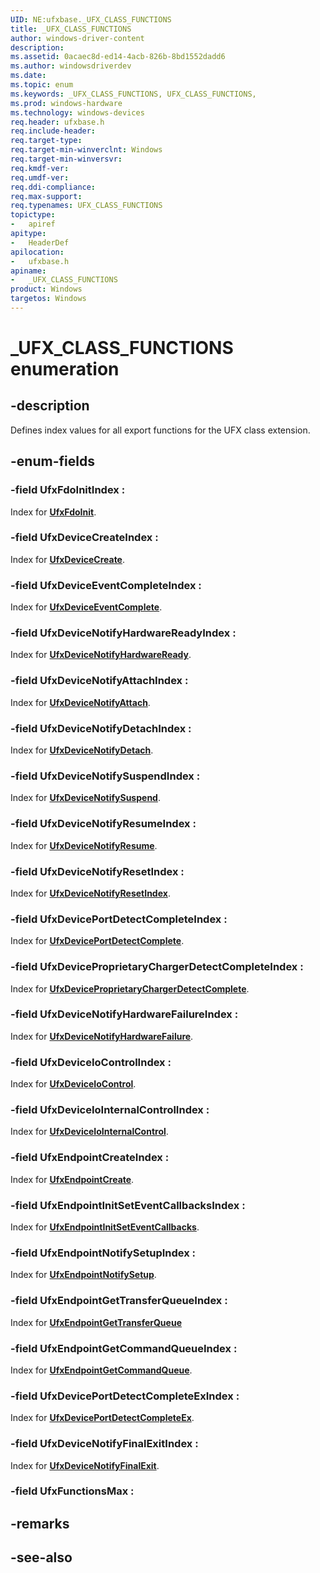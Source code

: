 ```yaml
---
UID: NE:ufxbase._UFX_CLASS_FUNCTIONS
title: _UFX_CLASS_FUNCTIONS
author: windows-driver-content
description: 
ms.assetid: 0acaec8d-ed14-4acb-826b-8bd1552dadd6
ms.author: windowsdriverdev
ms.date: 
ms.topic: enum
ms.keywords: _UFX_CLASS_FUNCTIONS, UFX_CLASS_FUNCTIONS, 
ms.prod: windows-hardware
ms.technology: windows-devices
req.header: ufxbase.h
req.include-header:
req.target-type:
req.target-min-winverclnt: Windows
req.target-min-winversvr:
req.kmdf-ver:
req.umdf-ver:
req.ddi-compliance:
req.max-support:
req.typenames: UFX_CLASS_FUNCTIONS
topictype: 
-	apiref
apitype: 
-	HeaderDef
apilocation: 
-	ufxbase.h
apiname: 
-	_UFX_CLASS_FUNCTIONS
product: Windows
targetos: Windows
---
```


# _UFX_CLASS_FUNCTIONS enumeration

## -description
Defines index values for all export functions for the UFX class extension.


## -enum-fields

### -field UfxFdoInitIndex : 

Index for [**UfxFdoInit**](../ufxclient/nf-ufxclient-ufxfdoinit.md).

### -field UfxDeviceCreateIndex : 

Index for [**UfxDeviceCreate**](../ufxclient/nf-ufxclient-ufxdevicecreate.md).

### -field UfxDeviceEventCompleteIndex : 

Index for [**UfxDeviceEventComplete**](../ufxclient/nf-ufxclient-ufxdeviceeventcomplete.md).

### -field UfxDeviceNotifyHardwareReadyIndex : 

Index for [**UfxDeviceNotifyHardwareReady**](../ufxclient/nf-ufxclient-ufxdevicenotifyhardwareready.md).

### -field UfxDeviceNotifyAttachIndex : 

Index for [**UfxDeviceNotifyAttach**](../ufxclient/nf-ufxclient-ufxdevicenotifyreset.md).

### -field UfxDeviceNotifyDetachIndex : 

Index for [**UfxDeviceNotifyDetach**](../ufxclient/nf-ufxclient-ufxdevicenotifydetach.md).

### -field UfxDeviceNotifySuspendIndex : 

Index for [**UfxDeviceNotifySuspend**](../ufxclient/nf-ufxclient-ufxdevicenotifysuspend.md).

### -field UfxDeviceNotifyResumeIndex : 

Index for [**UfxDeviceNotifyResume**](../ufxclient/nf-ufxclient-ufxdevicenotifyresume.md).

### -field UfxDeviceNotifyResetIndex : 

Index for [**UfxDeviceNotifyResetIndex**](../ufxclient/nf-ufxclient-ufxdevicenotifyreset.md).

### -field UfxDevicePortDetectCompleteIndex : 

Index for [**UfxDevicePortDetectComplete**](../ufxclient/nf-ufxclient-ufxdeviceportdetectcomplete.md).

### -field UfxDeviceProprietaryChargerDetectCompleteIndex : 

Index for [**UfxDeviceProprietaryChargerDetectComplete**](../ufxclient/nf-ufxclient-ufxdeviceproprietarychargerdetectcomplete.md).

### -field UfxDeviceNotifyHardwareFailureIndex : 

Index for [**UfxDeviceNotifyHardwareFailure**](../ufxclient/nf-ufxclient-ufxdevicenotifyhardwarefailure.md).

### -field UfxDeviceIoControlIndex : 

Index for [**UfxDeviceIoControl**](../ufxclient/nf-ufxclient-ufxdeviceiocontrol.md).

### -field UfxDeviceIoInternalControlIndex : 

Index for [**UfxDeviceIoInternalControl**](../ufxclient/nf-ufxclient-ufxdeviceiointernalcontrol.md).

### -field UfxEndpointCreateIndex : 

Index for [**UfxEndpointCreate**](../ufxclient/nf-ufxclient-ufxendpointcreate.md).

### -field UfxEndpointInitSetEventCallbacksIndex : 

Index for [**UfxEndpointInitSetEventCallbacks**](../ufxclient/nf-ufxclient-ufxendpointinitseteventcallbacks.md).

### -field UfxEndpointNotifySetupIndex : 

Index for [**UfxEndpointNotifySetup**](../ufxclient/nf-ufxclient-ufxendpointnotifysetup.md).

### -field UfxEndpointGetTransferQueueIndex : 

Index for [**UfxEndpointGetTransferQueue**](../ufxclient/nf-ufxclient-ufxendpointgettransferqueue.md)

### -field UfxEndpointGetCommandQueueIndex : 

Index for [**UfxEndpointGetCommandQueue**](../ufxclient/nf-ufxclient-ufxendpointgetcommandqueue.md).

### -field UfxDevicePortDetectCompleteExIndex : 

Index for [**UfxDevicePortDetectCompleteEx**](../ufxclient/nf-ufxclient-ufxdeviceportdetectcompleteex.md).

### -field UfxDeviceNotifyFinalExitIndex : 

Index for [**UfxDeviceNotifyFinalExit**](../ufxclient/nf-ufxclient-ufxdevicenotifyfinalexit.md).

### -field UfxFunctionsMax : 

## -remarks

## -see-also